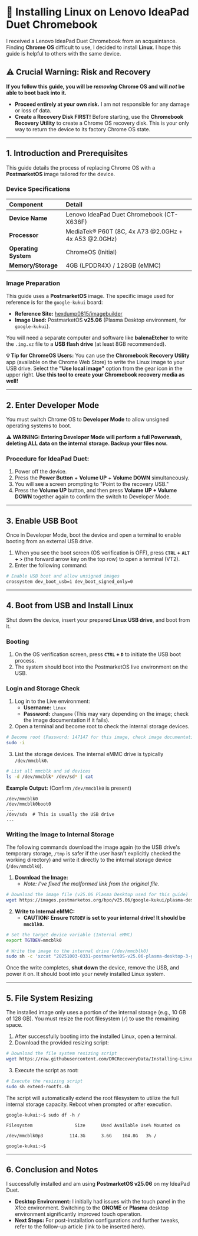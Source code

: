 # 🐧 Installing Linux on Lenovo IdeaPad Duet Chromebook

I received a Lenovo IdeaPad Duet Chromebook from an acquaintance. Finding **Chrome OS** difficult to use, I decided to install **Linux**. I hope this guide is helpful to others with the same device.

## ⚠️ **Crucial Warning: Risk and Recovery**

**If you follow this guide, you will be *removing* Chrome OS and will *not* be able to boot back into it.**

* **Proceed entirely at your own risk.** I am not responsible for any damage or loss of data.
* **Create a Recovery Disk FIRST!** Before starting, use the **Chromebook Recovery Utility** to create a Chrome OS recovery disk. This is your only way to return the device to its factory Chrome OS state.

***

## 1. Introduction and Prerequisites

This guide details the process of replacing Chrome OS with a **PostmarketOS** image tailored for the device.

### Device Specifications

| Component | Detail |
| :--- | :--- |
| **Device Name** | Lenovo IdeaPad Duet Chromebook (CT-X636F) |
| **Processor** | MediaTek® P60T (8C, 4x A73 @2.0GHz + 4x A53 @2.0GHz) |
| **Operating System** | ChromeOS (Initial) |
| **Memory/Storage** | 4GB (LPDDR4X) / 128GB (eMMC) |

### Image Preparation

This guide uses a **PostmarketOS** image. The specific image used for reference is for the `google-kukui` board:

* **Reference Site:** [hexdump0815/imagebuilder](https://github.com/hexdump0815/imagebuilder)
* **Image Used:** PostmarketOS **v25.06** (Plasma Desktop environment, for `google-kukui`).

You will need a separate computer and software like **balenaEtcher** to write the `.img.xz` file to a **USB flash drive** (at least 8GB recommended).

**💡 Tip for ChromeOS Users:** You can use the **Chromebook Recovery Utility** app (available on the Chrome Web Store) to write the Linux image to your USB drive. Select the **"Use local image"** option from the gear icon in the upper right. **Use this tool to create your Chromebook recovery media as well!**

***

## 2. Enter Developer Mode

You must switch Chrome OS to **Developer Mode** to allow unsigned operating systems to boot.

**⚠️ WARNING: Entering Developer Mode will perform a full Powerwash, deleting ALL data on the internal storage. Backup your files now.**

### Procedure for IdeaPad Duet:

1.  Power off the device.
2.  Press the **Power Button** + **Volume UP** + **Volume DOWN** simultaneously.
3.  You will see a screen prompting to "Point to the recovery USB."
4.  Press the **Volume UP** button, and then press **Volume UP + Volume DOWN** together again to confirm the switch to Developer Mode.

***

## 3. Enable USB Boot

Once in Developer Mode, boot the device and open a terminal to enable booting from an external USB drive.

1.  When you see the boot screen (OS verification is OFF), press **`CTRL` + `ALT` + `>`** (the forward arrow key on the top row) to open a terminal (VT2).
2.  Enter the following command:

```bash
# Enable USB boot and allow unsigned images
crossystem dev_boot_usb=1 dev_boot_signed_only=0
````

-----

## 4\. Boot from USB and Install Linux

Shut down the device, insert your prepared **Linux USB drive**, and boot from it.

### Booting

1.  On the OS verification screen, press **`CTRL` + `D`** to initiate the USB boot process.
2.  The system should boot into the PostmarketOS live environment on the USB.

### Login and Storage Check

1.  Log in to the Live environment:
      * **Username:** `linux`
      * **Password:** `changeme` (This may vary depending on the image; check the image documentation if it fails).
2.  Open a terminal and become root to check the internal storage devices.

<!-- end list -->

```bash
# Become root (Password: 147147 for this image, check image documentation)
sudo -i
```

3.  List the storage devices. The internal eMMC drive is typically `/dev/mmcblk0`.

<!-- end list -->

```bash
# List all mmcblk and sd devices
ls -d /dev/mmcblk* /dev/sd* | cat
```

**Example Output:** (Confirm `/dev/mmcblk0` is present)

```
/dev/mmcblk0
/dev/mmcblk0boot0
...
/dev/sda  # This is usually the USB drive
...
```

### Writing the Image to Internal Storage

The following commands download the image again (to the USB drive's temporary storage, `/tmp` is safer if the user hasn't explicitly checked the working directory) and write it directly to the internal storage device (`/dev/mmcblk0`).

1.  **Download the Image:**
      * *Note: I've fixed the malformed link from the original file.*

<!-- end list -->

```bash
# Download the image file (v25.06 Plasma Desktop used for this guide)
wget https://images.postmarketos.org/bpo/v25.06/google-kukui/plasma-desktop/20251003-0331/20251003-0331-postmarketOS-v25.06-plasma-desktop-3-google-kukui.img.xz
```

2.  **Write to Internal eMMC:**
      * **CAUTION: Ensure `TGTDEV` is set to your internal drive\! It should be `mmcblk0`.**

<!-- end list -->

```bash
# Set the target device variable (Internal eMMC)
export TGTDEV=mmcblk0

# Write the image to the internal drive (/dev/mmcblk0)
sudo sh -c 'xzcat "20251003-0331-postmarketOS-v25.06-plasma-desktop-3-google-kukui.img.xz" | dd of=/dev/mmcblk0 bs=1M'
```

Once the write completes, **shut down** the device, remove the USB, and power it on. It should boot into your newly installed Linux system.

-----

## 5\. File System Resizing

The installed image only uses a portion of the internal storage (e.g., $10$ GB of $128$ GB). You must resize the root filesystem (`/`) to use the remaining space.

1.  After successfully booting into the installed Linux, open a terminal.
2.  Download the provided resizing script:

<!-- end list -->

```bash
# Download the file system resizing script
wget https://raw.githubusercontent.com/DRCRecoveryData/Installing-Linux-on-Ideapad-Chromebook/main/extend-rootfs.sh
```

3.  Execute the script as root:

<!-- end list -->

```bash
# Execute the resizing script
sudo sh extend-rootfs.sh
```

The script will automatically extend the root filesystem to utilize the full internal storage capacity. Reboot when prompted or after execution.

```
google-kukui:~$ sudo df -h /

Filesystem                Size      Used Available Use% Mounted on

/dev/mmcblk0p3          114.3G      3.6G    104.8G   3% /

google-kukui:~$
```

-----

## 6\. Conclusion and Notes

I successfully installed and am using **PostmarketOS v25.06** on my IdeaPad Duet.

  * **Desktop Environment:** I initially had issues with the touch panel in the Xfce environment. Switching to the **GNOME** or **Plasma** desktop environment significantly improved touch operation.
  * **Next Steps:** For post-installation configurations and further tweaks, refer to the follow-up article (link to be inserted here).
